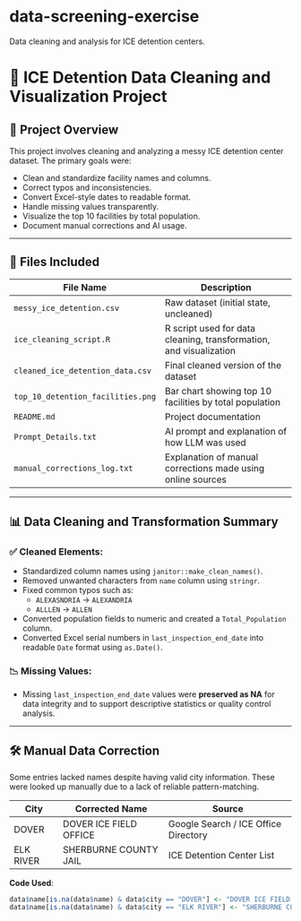 # data-screening-exercise
Data cleaning and analysis for ICE detention centers.


# 🧊 ICE Detention Data Cleaning and Visualization Project

## 📁 Project Overview

This project involves cleaning and analyzing a messy ICE detention center dataset. The primary goals were:

- Clean and standardize facility names and columns.
- Correct typos and inconsistencies.
- Convert Excel-style dates to readable format.
- Handle missing values transparently.
- Visualize the top 10 facilities by total population.
- Document manual corrections and AI usage.

---

## 📂 Files Included

| File Name | Description |
|-----------|-------------|
| `messy_ice_detention.csv` | Raw dataset (initial state, uncleaned) |
| `ice_cleaning_script.R` | R script used for data cleaning, transformation, and visualization |
| `cleaned_ice_detention_data.csv` | Final cleaned version of the dataset |
| `top_10_detention_facilities.png` | Bar chart showing top 10 facilities by total population |
| `README.md` | Project documentation |
| `Prompt_Details.txt` | AI prompt and explanation of how LLM was used |
| `manual_corrections_log.txt` | Explanation of manual corrections made using online sources |

---

## 📊 Data Cleaning and Transformation Summary

### ✅ Cleaned Elements:

- Standardized column names using `janitor::make_clean_names()`.
- Removed unwanted characters from `name` column using `stringr`.
- Fixed common typos such as:
  - `ALEXASNDRIA` → `ALEXANDRIA`
  - `ALLLEN` → `ALLEN`
- Converted population fields to numeric and created a `Total_Population` column.
- Converted Excel serial numbers in `last_inspection_end_date` into readable `Date` format using `as.Date()`.

### 📉 Missing Values:
- Missing `last_inspection_end_date` values were **preserved as NA** for data integrity and to support descriptive statistics or quality control analysis.

---

## 🛠️ Manual Data Correction

Some entries lacked names despite having valid city information. These were looked up manually due to a lack of reliable pattern-matching.

| City | Corrected Name | Source |
|------|----------------|--------|
| DOVER | DOVER ICE FIELD OFFICE | Google Search / ICE Office Directory |
| ELK RIVER | SHERBURNE COUNTY JAIL | ICE Detention Center List |

**Code Used**:
```r
data$name[is.na(data$name) & data$city == "DOVER"] <- "DOVER ICE FIELD OFFICE"
data$name[is.na(data$name) & data$city == "ELK RIVER"] <- "SHERBURNE COUNTY JAIL"
